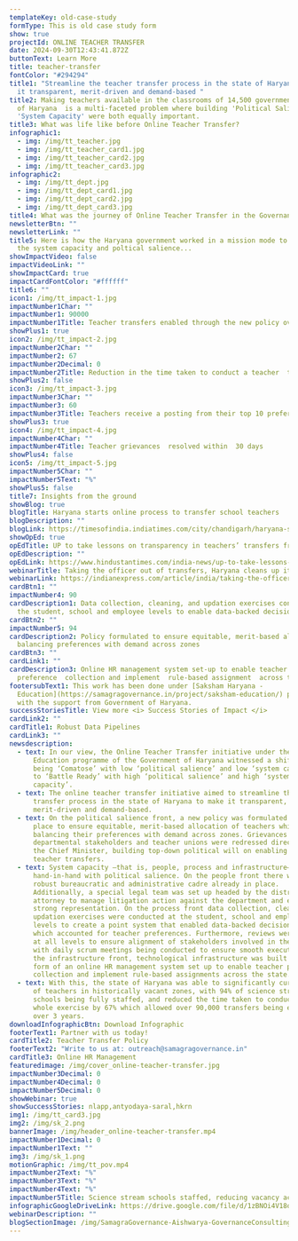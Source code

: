 ```yaml
---
templateKey: old-case-study
formType: This is old case study form
show: true
projectId: ONLINE TEACHER TRANSFER
date: 2024-09-30T12:43:41.872Z
buttonText: Learn More
title: teacher-transfer
fontColor: "#294294"
title1: "Streamline the teacher transfer process in the state of Haryana to make
  it transparent, merit-driven and demand-based "
title2: Making teachers available in the classrooms of 14,500 government schools
  of Haryana  is a multi-faceted problem where building 'Political Salience' and
  'System Capacity' were both equally important.
title3: What was life like before Online Teacher Transfer?
infographic1:
  - img: /img/tt_teacher.jpg
  - img: /img/tt_teacher_card1.jpg
  - img: /img/tt_teacher_card2.jpg
  - img: /img/tt_teacher_card3.jpg
infographic2:
  - img: /img/tt_dept.jpg
  - img: /img/tt_dept_card1.jpg
  - img: /img/tt_dept_card2.jpg
  - img: /img/tt_dept_card3.jpg
title4: What was the journey of Online Teacher Transfer in the Governance Matrix?
newsletterBtn: ""
newsletterLink: ""
title5: Here is how the Haryana government worked in a mission mode to augment
  the system capacity and poltical salience...
showImpactVideo: false
impactVideoLink: ""
showImpactCard: true
impactCardFontColor: "#ffffff"
title6: ""
icon1: /img/tt_impact-1.jpg
impactNumber1Char: ""
impactNumber1: 90000
impactNumber1Title: Teacher transfers enabled through the new policy over 2016-2019
showPlus1: true
icon2: /img/tt_impact-2.jpg
impactNumber2Char: ""
impactNumber2: 67
impactNumber2Decimal: 0
impactNumber2Title: Reduction in the time taken to conduct a teacher  transfer drive
showPlus2: false
icon3: /img/tt_impact-3.jpg
impactNumber3Char: ""
impactNumber3: 60
impactNumber3Title: Teachers receive a posting from their top 10 preferences
showPlus3: true
icon4: /img/tt_impact-4.jpg
impactNumber4Char: ""
impactNumber4Title: Teacher grievances  resolved within  30 days
showPlus4: false
icon5: /img/tt_impact-5.jpg
impactNumber5Char: ""
impactNumber5Text: "%"
showPlus5: false
title7: Insights from the ground
showBlog: true
blogTitle: Haryana starts online process to transfer school teachers
blogDescription: ""
blogLink: https://timesofindia.indiatimes.com/city/chandigarh/haryana-starts-online-process-to-transfer-school-teachers/articleshow/67084222.cms
showOpEd: true
opEdTitle: UP to take lessons on transparency in teachers’ transfers from Haryana
opEdDescription: ""
opEdLink: https://www.hindustantimes.com/india-news/up-to-take-lessons-on-transparency-in-teachers-transfers-from-haryana/story-JEXVCO9ulgIM4zmqGo6TjJ.html
webinarTitle: Taking the officer out of transfers, Haryana cleans up its schools
webinarLink: https://indianexpress.com/article/india/taking-the-officer-out-of-transfers-haryana-cleans-up-its-schools-5915592/
cardBtn1: ""
impactNumber4: 90
cardDescription1: Data collection, cleaning, and updation exercises conducted at
  the student, school and employee levels to enable data-backed decision-making
cardBtn2: ""
impactNumber5: 94
cardDescription2: Policy formulated to ensure equitable, merit-based allocation,
  balancing preferences with demand across zones
cardBtn3: ""
cardLink1: ""
cardDescription3: Online HR management system set-up to enable teacher
  preference  collection and implement  rule-based assignment  across the state
footersubText1: T﻿his work has been done under [Saksham Haryana -
  Education](https://samagragovernance.in/project/saksham-education/) program
  with the support from Government of Haryana.
successStoriesTitle: View more <i> Success Stories of Impact </i>
cardLink2: ""
cardTitle1: Robust Data Pipelines
cardLink3: ""
newsdescription:
  - text: In our view, the Online Teacher Transfer initiative under the  Saksham
      Education programme of the Government of Haryana witnessed a shift from
      being ‘Comatose’ with low ‘political salience’ and low ‘system capacity’
      to ‘Battle Ready’ with high ‘political salience’ and high ‘system
      capacity’.
  - text: The online teacher transfer initiative aimed to streamline the teacher
      transfer process in the state of Haryana to make it transparent,
      merit-driven and demand-based.
  - text: On the political salience front, a new policy was formulated and put in
      place to ensure equitable, merit-based allocation of teachers while
      balancing their preferences with demand across zones. Grievances of
      departmental stakeholders and teacher unions were redressed directly by
      the Chief Minister, building top-down political will on enabling online
      teacher transfers.
  - text: System capacity –that is, people, process and infrastructure– grew almost
      hand-in-hand with political salience. On the people front there was a
      robust bureaucratic and administrative cadre already in place.
      Additionally, a special legal team was set up headed by the district
      attorney to manage litigation action against the department and ensure its
      strong representation. On the process front data collection, cleaning, and
      updation exercises were conducted at the student, school and employee
      levels to create a point system that enabled data-backed decision-making
      which accounted for teacher preferences. Furthermore, reviews were enabled
      at all levels to ensure alignment of stakeholders involved in the process,
      with daily scrum meetings being conducted to ensure smooth execution. On
      the infrastructure front, technological infrastructure was built in the
      form of an online HR management system set up to enable teacher preference
      collection and implement rule-based assignments across the state.
  - text: With this, the state of Haryana was able to significantly curb the vacancy
      of teachers in historically vacant zones, with 94% of science stream
      schools being fully staffed, and reduced the time taken to conduct the
      whole exercise by 67% which allowed over 90,000 transfers being enabled
      over 3 years.
downloadInfographicBtn: Download Infographic
footerText1: Partner with us today!
cardTitle2: Teacher Transfer Policy
footerText2: "Write to us at: outreach@samagragovernance.in"
cardTitle3: Online HR Management
featuredimage: /img/cover_online-teacher-transfer.jpg
impactNumber3Decimal: 0
impactNumber4Decimal: 0
impactNumber5Decimal: 0
showWebinar: true
showSuccessStories: nlapp,antyodaya-saral,hkrn
img1: /img/tt_card3.jpg
img2: /img/sk_2.png
bannerImage: /img/header_online-teacher-transfer.mp4
impactNumber1Decimal: 0
impactNumber1Text: ""
img3: /img/sk_1.png
motionGraphic: /img/tt_pov.mp4
impactNumber2Text: "%"
impactNumber3Text: "%"
impactNumber4Text: "%"
impactNumber5Title: Science stream schools staffed, reducing vacancy across zones
infographicGoogleDriveLink: https://drive.google.com/file/d/1zBNOi4V18oLUg6ZUbq_glxPnF7suUV0I/view?usp=sharing
webinarDescription: ""
blogSectionImage: /img/SamagraGovernance-Aishwarya-GovernanceConsulting.JPG
---
```

